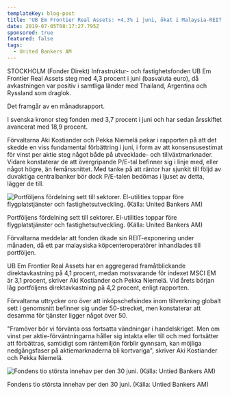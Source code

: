 ```yaml
---
templateKey: blog-post
title: 'UB Em Frontier Real Assets: +4,3% i juni, ökat i Malaysia-REIT'
date: 2019-07-05T08:17:27.795Z
sponsored: true
featured: false
tags:
  - United Bankers AM
---
```

STOCKHOLM (Fonder Direkt) Infrastruktur- och fastighetsfonden UB Em Frontier Real Assets steg med 4,3 procent i juni (basvaluta euro), då avkastningen var positiv i samtliga länder med Thailand, Argentina och Ryssland som draglok.



Det framgår av en månadsrapport.



I svenska kronor steg fonden med 3,7 procent i juni och har sedan årsskiftet avancerat med 18,9 procent.



Förvaltarna Aki Kostiander och Pekka Niemelä pekar i rapporten på att det skedde en viss fundamental förbättring i juni, i form av att konsensusestimat för vinst per aktie steg något både på utvecklade- och tillväxtmarknader. Vidare konstaterar de att övergripande P/E-tal befinner sig i linje med, eller något högre, än femårssnittet. Med tanke på att räntor har sjunkit till följd av duvaktiga centralbanker bör dock P/E-talen bedömas i ljuset av detta, lägger de till.

![Portföljens fördelning sett till sektorer. El-utilities toppar före flygplatstjänster och fastighetsutveckling. (Källa: United Bankers AM)](/img/ub5jul.png)

<span class="image-caption">Portföljens fördelning sett till sektorer. El-utilities toppar före flygplatstjänster och fastighetsutveckling. (Källa: United Bankers AM)</span>

Förvaltarna meddelar att fonden ökade sin REIT-exponering under månaden, då ett par malaysiska köpcenteroperatörer inhandlades till portföljen.



UB Em Frontier Real Assets har en aggregerad framåtblickande direktavkastning på 4,1 procent, medan motsvarande för indexet MSCI EM är 3,1 procent, skriver Aki Kostiander och Pekka Niemelä. Vid årets början låg portföljens direktavkastning på 4,2 procent, enligt rapporten.



Förvaltarna uttrycker oro över att inköpschefsindex inom tillverkning globalt sett i genomsnitt befinner sig under 50-strecket, men konstaterar att desamma för tjänster ligger något över 50.



"Framöver bör vi förvänta oss fortsatta vändningar i handelskriget. Men om vinst per aktie-förväntningarna håller sig intakta eller till och med fortsätter att förbättras, samtidigt som räntemiljön förblir gynnsam, kan möjliga nedgångsfaser på aktiemarknaderna bli kortvariga", skriver Aki Kostiander och Pekka Niemelä.

![Fondens tio största innehav per den 30 juni. (Källa: Untied Bankers AM)](/img/ub5jul2.png)

<span class="image-caption">Fondens tio största innehav per den 30 juni. (Källa: Untied Bankers AM)</span>
